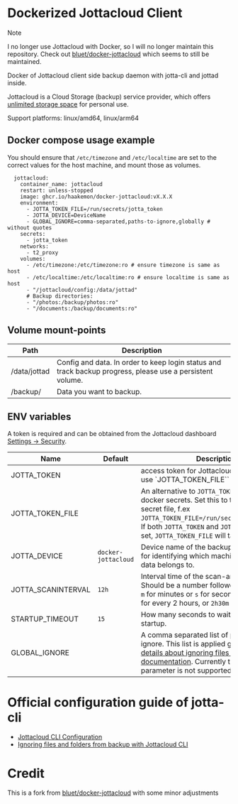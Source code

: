 # Dockerized Jottacloud Client

> [!NOTE]
> I no longer use Jottacloud with Docker, so I will no longer maintain this repository.
> Check out [bluet/docker-jottacloud](https://github.com/bluet/docker-jottacloud) which seems to still be maintained.

Docker of Jottacloud client side backup daemon with jotta-cli and jottad inside.

Jottacloud is a Cloud Storage (backup) service provider, which offers [unlimited storage space](https://www.jottacloud.com/en/pricing.html) for personal use.

Support platforms: linux/amd64, linux/arm64

## Docker compose usage example

You should ensure that `/etc/timezone` and `/etc/localtime` are set to the correct values for the host machine, and mount those as volumes.

```
  jottacloud:
    container_name: jottacloud
    restart: unless-stopped
    image: ghcr.io/haakemon/docker-jottacloud:vX.X.X
    environment:
      - JOTTA_TOKEN_FILE=/run/secrets/jotta_token
      - JOTTA_DEVICE=DeviceName
      - GLOBAL_IGNORE=comma-separated,paths-to-ignore,globally # without quotes
    secrets:
      - jotta_token
    networks:
      - t2_proxy
    volumes:
      - /etc/timezone:/etc/timezone:ro # ensure timezone is same as host
      - /etc/localtime:/etc/localtime:ro # ensure localtime is same as host
      - "/jottacloud/config:/data/jottad"
      # Backup directories:
      - "/photos:/backup/photos:ro"
      - "/documents:/backup/documents:ro"
```

## Volume mount-points
Path | Description
------------ | -------------
/data/jottad | Config and data. In order to keep login status and track backup progress, please use a persistent volume.
/backup/ | Data you want to backup.

## ENV variables
A token is required and can be obtained from the Jottacloud dashboard [Settings -> Security](https://www.jottacloud.com/web/secure).

Name | Default | Description
------------ | ------------ | ------------
JOTTA_TOKEN |  | access token for Jottacloud. Should prefer to use `JOTTA_TOKEN_FILE`` instead.
JOTTA_TOKEN_FILE | | An alternative to `JOTTA_TOKEN`, so you can use docker secrets. Set this to the path to the secret file, f.ex `JOTTA_TOKEN_FILE=/run/secrets/jotta_token`. If both `JOTTA_TOKEN` and `JOTTA_TOKEN_FILE` is set, `JOTTA_TOKEN_FILE` will take priority.
JOTTA_DEVICE | `docker-jottacloud` | Device name of the backup machine.  Used for identifying which machine these backup data belongs to.
JOTTA_SCANINTERVAL | `12h` | Interval time of the scan-and-backup. Should be a number followed by `h` for hours `m` for minutes or `s` for seconds. Example: `2h` for every 2 hours, or `2h30m` every 2,5 hours.
STARTUP_TIMEOUT | `15` | How many seconds to wait before retry startup.
GLOBAL_IGNORE | | A comma separated list of paths for paths to ignore. This list is applied globally. See [details about ignoring files in the documentation](https://docs.jottacloud.com/en/articles/1437235-ignoring-files-and-folders-from-backup-with-jottacloud-cli). Currently the `--backup` parameter is not supported in this image.

# Official configuration guide of jotta-cli
- [Jottacloud CLI Configuration
](https://docs.jottacloud.com/en/articles/2750154-jottacloud-cli-configuration)
- [Ignoring files and folders from backup with Jottacloud CLI](https://docs.jottacloud.com/en/articles/1437235-ignoring-files-and-folders-from-backup-with-jottacloud-cli)

# Credit
This is a fork from [bluet/docker-jottacloud](https://github.com/bluet/docker-jottacloud) with some minor adjustments
